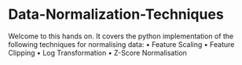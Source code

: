 # Data-Normalization-Techniques
Welcome to this hands on. It covers the python implementation of the following techniques for normalising data:  • Feature Scaling  • Feature Clipping  • Log Transformation  • Z-Score Normalisation
